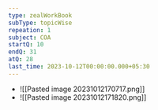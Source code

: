 ```yaml
---
type: zealWorkBook
subType: topicWise
repeation: 1
subject: COA
startQ: 10
endQ: 31
atQ: 28
last_time: 2023-10-12T00:00:00.000+05:30
---
```

- ![[Pasted image 20231012170717.png]]
- ![[Pasted image 20231012171820.png]]